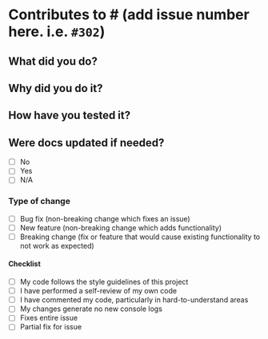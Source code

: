 # Contributes to # (add issue number here. i.e. `#302`)

## What did you do?

## Why did you do it?

## How have you tested it?

## Were docs updated if needed?

- [ ] No
- [ ] Yes
- [ ] N/A

### Type of change

- [ ] Bug fix (non-breaking change which fixes an issue)
- [ ] New feature (non-breaking change which adds functionality)
- [ ] Breaking change (fix or feature that would cause existing functionality to not work as expected)

#### Checklist

- [ ] My code follows the style guidelines of this project
- [ ] I have performed a self-review of my own code
- [ ] I have commented my code, particularly in hard-to-understand areas
- [ ] My changes generate no new console logs
- [ ] Fixes entire issue
- [ ] Partial fix for issue
